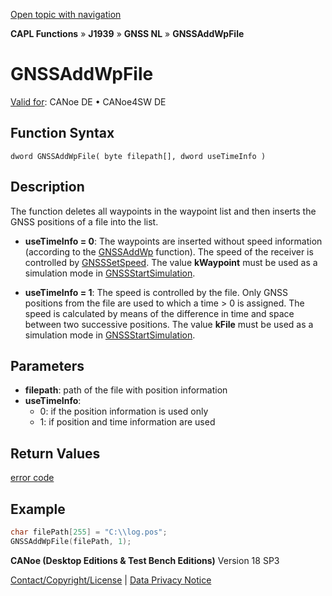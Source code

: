 [Open topic with navigation](../../../../../../CANoeDEFamily.htm#Topics/CAPLFunctions/J1939/GNSSNodeLayer/Functions/CAPLfunctionGNSSaddwpfile.md)

**CAPL Functions** » **J1939** » **GNSS NL** » **GNSSAddWpFile**

# GNSSAddWpFile

[Valid for](../../../../Shared/FeatureAvailability.md): CANoe DE • CANoe4SW DE

## Function Syntax

```
dword GNSSAddWpFile( byte filepath[], dword useTimeInfo )
```

## Description

The function deletes all waypoints in the waypoint list and then inserts the GNSS positions of a file into the list.

- **useTimeInfo = 0**: The waypoints are inserted without speed information (according to the [GNSSAddWp](CAPLfunctionGNSSaddwp.md) function). The speed of the receiver is controlled by [GNSSSetSpeed](CAPLfunctionGNSSsetspeed.md). The value **kWaypoint** must be used as a simulation mode in [GNSSStartSimulation](CAPLfunctionGNSSstartsimulation.md).

- **useTimeInfo = 1**: The speed is controlled by the file. Only GNSS positions from the file are used to which a time > 0 is assigned. The speed is calculated by means of the difference in time and space between two successive positions. The value **kFile** must be used as a simulation mode in [GNSSStartSimulation](CAPLfunctionGNSSstartsimulation.md).

## Parameters

- **filepath**: path of the file with position information
- **useTimeInfo**:
  - 0: if the position information is used only
  - 1: if position and time information are used

## Return Values

[error code](../CAPLfunctionsGNSSNLErrorCodesGetLastError.md)

## Example

```c
char filePath[255] = "C:\\log.pos";
GNSSAddWpFile(filePath, 1);
```

**CANoe (Desktop Editions & Test Bench Editions)** Version 18 SP3

[Contact/Copyright/License](../../../../Shared/ContactCopyrightLicense.md) | [Data Privacy Notice](https://www.vector.com/int/en/company/get-info/privacy-policy/)
